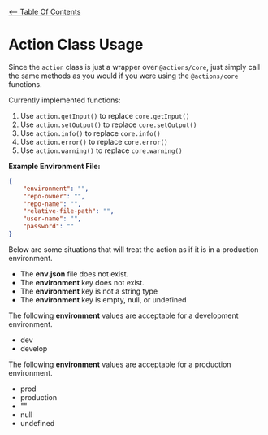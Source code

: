 [<-- Table Of Contents](docs.md)

# Action Class Usage

Since the ```action``` class is just a wrapper over ```@actions/core```, just simply call the same methods as you would if you were using the ```@actions/core``` functions.

Currently implemented functions:

1. Use ```action.getInput()``` to replace ```core.getInput()```
2. Use ```action.setOutput()``` to replace ```core.setOutput()```
3. Use ```action.info()``` to replace ```core.info()```
4. Use ```action.error()``` to replace ```core.error()```
5. Use ```action.warning()``` to replace ```core.warning()```

**Example Environment File:**
``` json
{
    "environment": "",
    "repo-owner": "",
	"repo-name": "",
	"relative-file-path": "",
	"user-name": "",
	"password": ""
}
```

Below are some situations that will treat the action as if it is in a production environment.

* The **env.json** file does not exist.
* The **environment** key does not exist.
* The **environment** key is not a string type
* The **environment** key is empty, null, or undefined

The following **environment** values are acceptable for a development environment.
* dev
* develop

The following **environment** values are acceptable for a production environment.
* prod
* production
* ""
* null
* undefined